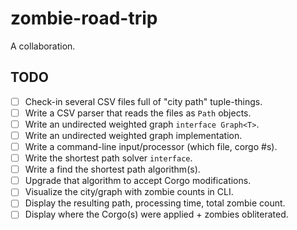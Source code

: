 # zombie-road-trip

A collaboration.

## TODO

* [ ] Check-in several CSV files full of "city path" tuple-things.
* [ ] Write a CSV parser that reads the files as `Path` objects.
* [ ] Write an undirected weighted graph `interface Graph<T>`.
* [ ] Write an undirected weighted graph implementation.
* [ ] Write a command-line input/processor (which file, corgo #s).
* [ ] Write the shortest path solver `interface`.
* [ ] Write a find the shortest path algorithm(s).
* [ ] Upgrade that algorithm to accept Corgo modifications.
* [ ] Visualize the city/graph with zombie counts in CLI.
* [ ] Display the resulting path, processing time, total zombie count.
* [ ] Display where the Corgo(s) were applied + zombies obliterated.
